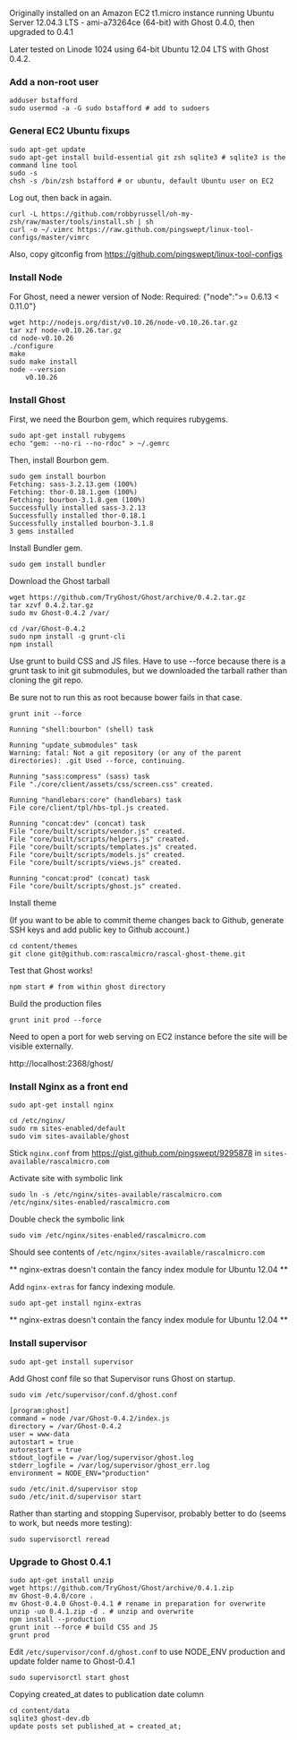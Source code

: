 Originally installed on an Amazon EC2 t1.micro instance running Ubuntu Server 12.04.3 LTS - ami-a73264ce (64-bit) with Ghost 0.4.0, then upgraded to 0.4.1

Later tested on Linode 1024 using 64-bit Ubuntu 12.04 LTS with Ghost 0.4.2.

### Add a non-root user ###

    adduser bstafford
    sudo usermod -a -G sudo bstafford # add to sudoers

### General EC2 Ubuntu fixups ###

    sudo apt-get update
    sudo apt-get install build-essential git zsh sqlite3 # sqlite3 is the command line tool
    sudo -s
    chsh -s /bin/zsh bstafford # or ubuntu, default Ubuntu user on EC2

Log out, then back in again.

    curl -L https://github.com/robbyrussell/oh-my-zsh/raw/master/tools/install.sh | sh
    curl -o ~/.vimrc https://raw.github.com/pingswept/linux-tool-configs/master/vimrc

Also, copy gitconfig from https://github.com/pingswept/linux-tool-configs

### Install Node ###

For Ghost, need a newer version of Node: Required: {"node":">= 0.6.13 < 0.11.0"}

    wget http://nodejs.org/dist/v0.10.26/node-v0.10.26.tar.gz
    tar xzf node-v0.10.26.tar.gz
    cd node-v0.10.26
    ./configure
    make
    sudo make install
    node --version
        v0.10.26

### Install Ghost ###

First, we need the Bourbon gem, which requires rubygems.

    sudo apt-get install rubygems
    echo "gem: --no-ri --no-rdoc" > ~/.gemrc

Then, install Bourbon gem.

    sudo gem install bourbon
    Fetching: sass-3.2.13.gem (100%)
    Fetching: thor-0.18.1.gem (100%)
    Fetching: bourbon-3.1.8.gem (100%)
    Successfully installed sass-3.2.13
    Successfully installed thor-0.18.1
    Successfully installed bourbon-3.1.8
    3 gems installed

Install Bundler gem.

    sudo gem install bundler

Download the Ghost tarball

    wget https://github.com/TryGhost/Ghost/archive/0.4.2.tar.gz
    tar xzvf 0.4.2.tar.gz
    sudo mv Ghost-0.4.2 /var/
    
    cd /var/Ghost-0.4.2
    sudo npm install -g grunt-cli
    npm install

Use grunt to build CSS and JS files. Have to use --force because there is a grunt task to init git submodules, but we downloaded the tarball rather than cloning the git repo.

Be sure not to run this as root because bower fails in that case.

    grunt init --force
    
    Running "shell:bourbon" (shell) task

    Running "update_submodules" task
    Warning: fatal: Not a git repository (or any of the parent directories): .git Used --force, continuing.
    
    Running "sass:compress" (sass) task
    File "./core/client/assets/css/screen.css" created.
    
    Running "handlebars:core" (handlebars) task
    File core/client/tpl/hbs-tpl.js created.
    
    Running "concat:dev" (concat) task
    File "core/built/scripts/vendor.js" created.
    File "core/built/scripts/helpers.js" created.
    File "core/built/scripts/templates.js" created.
    File "core/built/scripts/models.js" created.
    File "core/built/scripts/views.js" created.
    
    Running "concat:prod" (concat) task
    File "core/built/scripts/ghost.js" created.

Install theme

(If you want to be able to commit theme changes back to Github, generate SSH keys and add public key to Github account.)

    cd content/themes
    git clone git@github.com:rascalmicro/rascal-ghost-theme.git

Test that Ghost works!

    npm start # from within ghost directory

Build the production files

    grunt init prod --force

Need to open a port for web serving on EC2 instance before the site will be visible externally.

http://localhost:2368/ghost/

### Install Nginx as a front end ###

    sudo apt-get install nginx

    cd /etc/nginx/
    sudo rm sites-enabled/default
    sudo vim sites-available/ghost

Stick `nginx.conf` from https://gist.github.com/pingswept/9295878 in `sites-available/rascalmicro.com`

Activate site with symbolic link

    sudo ln -s /etc/nginx/sites-available/rascalmicro.com /etc/nginx/sites-enabled/rascalmicro.com

Double check the symbolic link

    sudo vim /etc/nginx/sites-enabled/rascalmicro.com

Should see contents of `/etc/nginx/sites-available/rascalmicro.com`

** nginx-extras doesn't contain the fancy index module for Ubuntu 12.04 **

Add `nginx-extras` for fancy indexing module.

    sudo apt-get install nginx-extras

** nginx-extras doesn't contain the fancy index module for Ubuntu 12.04 **

### Install supervisor ###

    sudo apt-get install supervisor

Add Ghost conf file so that Supervisor runs Ghost on startup.

    sudo vim /etc/supervisor/conf.d/ghost.conf

    [program:ghost]
    command = node /var/Ghost-0.4.2/index.js
    directory = /var/Ghost-0.4.2
    user = www-data
    autostart = true
    autorestart = true
    stdout_logfile = /var/log/supervisor/ghost.log
    stderr_logfile = /var/log/supervisor/ghost_err.log
    environment = NODE_ENV="production"

    sudo /etc/init.d/supervisor stop
    sudo /etc/init.d/supervisor start
    
Rather than starting and stopping Supervisor, probably better to do (seems to work, but needs more testing):

    sudo supervisorctl reread

### Upgrade to Ghost 0.4.1 ###

    sudo apt-get install unzip
    wget https://github.com/TryGhost/Ghost/archive/0.4.1.zip
    mv Ghost-0.4.0/core .
    mv Ghost-0.4.0 Ghost-0.4.1 # rename in preparation for overwrite
    unzip -uo 0.4.1.zip -d . # unzip and overwrite
    npm install --production
    grunt init --force # build CSS and JS
    grunt prod
    
Edit `/etc/supervisor/conf.d/ghost.conf` to use NODE_ENV production and update folder name to Ghost-0.4.1

    sudo supervisorctl start ghost

Copying created_at dates to publication date column

    cd content/data
    sqlite3 ghost-dev.db
    update posts set published_at = created_at;
